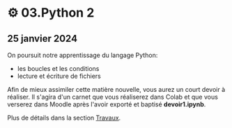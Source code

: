 # ⚙ 03.Python 2

## 25 janvier 2024

On poursuit notre apprentissage du langage Python:

* les boucles et les conditions
* lecture et écriture de fichiers

Afin de mieux assimiler cette matière nouvelle, vous aurez un court devoir à réaliser. Il s'agira d'un carnet que vous réaliserez dans Colab et que vous verserez dans Moodle après l'avoir exporté et baptisé **devoir1.ipynb**.

Plus de détails dans la section [Travaux](../travaux/travaux.md#devoir-2).
